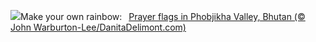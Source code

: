 ![](https://www.bing.com/th?id=OHR.BhutanSolstice_EN-GB3360165069_UHD.jpg&w=1000)Make your own rainbow:&nbsp;&ensp;[Prayer flags in Phobjikha Valley, Bhutan (© John Warburton-Lee/DanitaDelimont.com)](https://www.bing.com/th?id=OHR.BhutanSolstice_EN-GB3360165069_UHD.jpg)
<br><br/>
